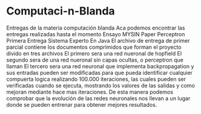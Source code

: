 # Computaci-n-Blanda
Entregas de la materia computación blanda
Aca podemos encontrar las entregas realizadas hasta el momento
Ensayo MYSIN
Paper Perceptron
Primera Entrega Sistema Experto En Java
El archivo de entrega de primer parcial contiene los documentos comprimidos que forman el proyecto divido en tres archivos
El primero sera una red nueronal de hopfield
El segundo sera de una red nueronal sin capas ocultas, o perceptron que llaman
El tercero sera una red neuronal que implementa backpropagation y sus entradas pueden ser modificadas para que pueda identificar cualquier compuerta logica realizando 100.000 iteraciones, las cuales pueden ser verificadas cuando se ejecuta, mostrando los valores de las salidas y como mejoran mediante hace mas iteraciones. 
De esta manera podemos comprobar que la evolución de las redes neuronales nos llevan a un lugar donde se pueden entrenar para obtener mejores resultados.

